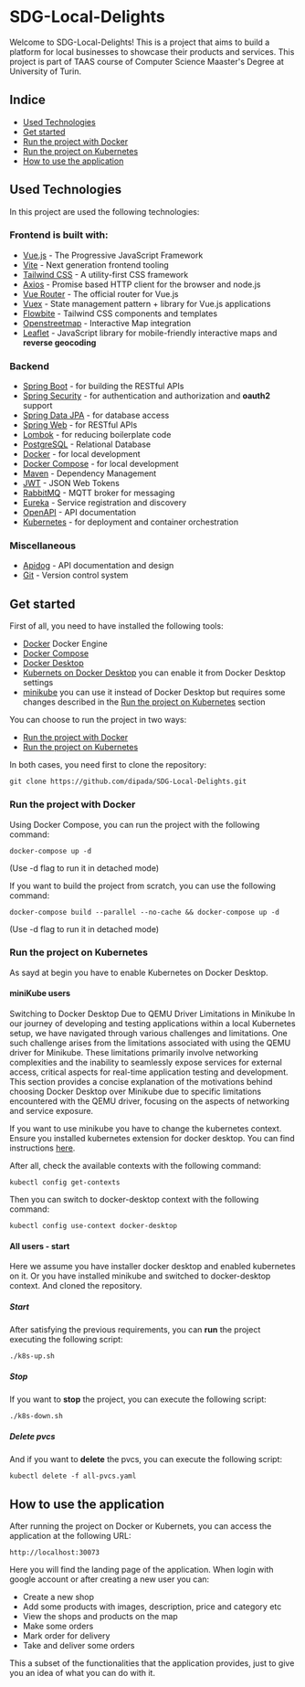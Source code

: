 # SDG-Local-Delights
Welcome to SDG-Local-Delights! This is a project that aims to build a platform for local businesses to showcase their products and services. This project is part of TAAS course of Computer Science Maaster's Degree at University of Turin.

## Indice

- [Used Technologies](#used-technologies)
- [Get started](#get-started)
- [Run the project with Docker](#run-the-project-with-docker)
- [Run the project on Kubernetes](#run-the-project-on-kubernetes)
- [How to use the application](#how-to-use-the-application)

## Used Technologies
In this project are used the following technologies:

### Frontend is built with:
- [Vue.js](https://vuejs.org/) - The Progressive JavaScript Framework
- [Vite](https://vitejs.dev/) - Next generation frontend tooling
- [Tailwind CSS](https://tailwindcss.com/) - A utility-first CSS framework
- [Axios](https://axios-http.com/) - Promise based HTTP client for the browser and node.js
- [Vue Router](https://router.vuejs.org/) - The official router for Vue.js
- [Vuex](https://vuex.vuejs.org/) - State management pattern + library for Vue.js applications
- [Flowbite](https://flowbite.com/) - Tailwind CSS components and templates
- [Openstreetmap](https://www.openstreetmap.org/) - Interactive Map integration
- [Leaflet](https://leafletjs.com/) - JavaScript library for mobile-friendly interactive maps and **reverse geocoding**

### Backend
- [Spring Boot](https://spring.io/projects/spring-boot) - for building the RESTful APIs
- [Spring Security](https://spring.io/projects/spring-security) - for authentication and authorization and **oauth2** support
- [Spring Data JPA](https://spring.io/projects/spring-data-jpa) - for database access
- [Spring Web](https://spring.io/guides/gs/serving-web-content/) - for RESTful APIs
- [Lombok](https://projectlombok.org/) - for reducing boilerplate code
- [PostgreSQL](https://www.postgresql.org/) - Relational Database
- [Docker](https://www.docker.com/) - for local development
- [Docker Compose](https://docs.docker.com/compose/) - for local development
- [Maven](https://maven.apache.org/) - Dependency Management
- [JWT](https://jwt.io/) - JSON Web Tokens
- [RabbitMQ](https://www.rabbitmq.com/) - MQTT broker for messaging
- [Eureka](https://spring.io/guides/gs/service-registration-and-discovery/) - Service registration and discovery
- [OpenAPI](https://swagger.io/specification/) - API documentation
- [Kubernetes](https://kubernetes.io/) - for deployment and container orchestration

### Miscellaneous
- [Apidog](https://apidog.com/) - API documentation and design
- [Git](https://git-scm.com/) - Version control system


## Get started
First of all, you need to have installed the following tools:
- [Docker](https://www.docker.com/) Docker Engine
- [Docker Compose](https://docs.docker.com/compose/) 
- [Docker Desktop](https://www.docker.com/products/docker-desktop)
- [Kubernets on Docker Desktop](https://docs.docker.com/desktop/kubernetes/) you can enable it from Docker Desktop settings
- [minikube](https://minikube.sigs.k8s.io/docs/start/) you can use it instead of Docker Desktop but requires some changes described in the [Run the project on Kubernetes](#run-the-project-on-kubernetes) section 

You can choose to run the project in two ways:
- [Run the project with Docker](#run-the-project-with-docker)
- [Run the project on Kubernetes](#run-the-project-on-kubernetes)

In both cases, you need first to clone the repository:

```git clone https://github.com/dipada/SDG-Local-Delights.git ```

### Run the project with Docker
Using Docker Compose, you can run the project with the following command:

```docker-compose up -d``` 

(Use -d flag to run it in detached mode)

If you want to build the project from scratch, you can use the following command:

```docker-compose build --parallel --no-cache && docker-compose up -d```

(Use -d flag to run it in detached mode)


### Run the project on Kubernetes
As sayd at begin you have to enable Kubernetes on Docker Desktop.

#### miniKube users
Switching to Docker Desktop Due to QEMU Driver Limitations in Minikube
In our journey of developing and testing applications within a local Kubernetes setup, we have navigated through various challenges and limitations. One such challenge arises from the limitations associated with using the QEMU driver for Minikube. These limitations primarily involve networking complexities and the inability to seamlessly expose services for external access, critical aspects for real-time application testing and development.
This section provides a concise explanation of the motivations behind choosing Docker Desktop over Minikube due to specific limitations encountered with the QEMU driver, focusing on the aspects of networking and service exposure.

If you want to use minikube you have to change the kubernetes context.
Ensure you installed kubernetes extension for docker desktop. You can find instructions [here](https://docs.docker.com/desktop/kubernetes/).

After all, check the available contexts with the following command:

```kubectl config get-contexts```

Then you can switch to docker-desktop context with the following command:

```kubectl config use-context docker-desktop```

#### All users - start
Here we assume you have installer docker desktop and enabled kubernetes on it. Or you have installed minikube and switched to docker-desktop context. And cloned the repository.

##### Start
After satisfying the previous requirements, you can **run** the project executing the following script:

```./k8s-up.sh```

##### Stop
If you want to **stop** the project, you can execute the following script:

```./k8s-down.sh```

##### Delete pvcs
And if you want to **delete** the pvcs, you can execute the following script:

```kubectl delete -f all-pvcs.yaml```

## How to use the application
After running the project on Docker or Kubernets, you can access the application at the following URL:

```http://localhost:30073```

Here you will find the landing page of the application. When login with google account or after creating a new user you can:
- Create a new shop
- Add some products with images, description, price and category etc
- View the shops and products on the map
- Make some orders
- Mark order for delivery
- Take and deliver some orders

This a subset of the functionalities that the application provides, just to give you an idea of what you can do with it.